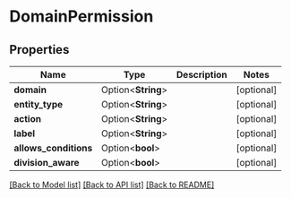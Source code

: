 # DomainPermission

## Properties

Name | Type | Description | Notes
------------ | ------------- | ------------- | -------------
**domain** | Option<**String**> |  | [optional]
**entity_type** | Option<**String**> |  | [optional]
**action** | Option<**String**> |  | [optional]
**label** | Option<**String**> |  | [optional]
**allows_conditions** | Option<**bool**> |  | [optional]
**division_aware** | Option<**bool**> |  | [optional]

[[Back to Model list]](../README.md#documentation-for-models) [[Back to API list]](../README.md#documentation-for-api-endpoints) [[Back to README]](../README.md)


